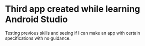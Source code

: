 # Third app created while learning Android Studio

Testing previous skills and seeing if I can make an app with certain specifications with no guidance.
